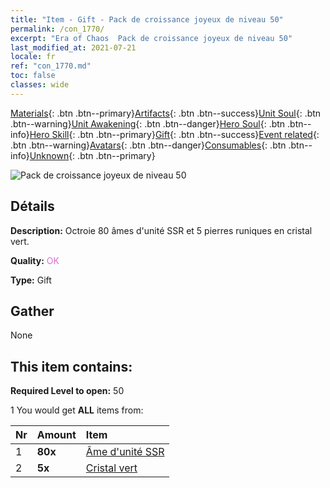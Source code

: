 ```yaml
---
title: "Item - Gift - Pack de croissance joyeux de niveau 50"
permalink: /con_1770/
excerpt: "Era of Chaos  Pack de croissance joyeux de niveau 50"
last_modified_at: 2021-07-21
locale: fr
ref: "con_1770.md"
toc: false
classes: wide
---
```

 [Materials](/ItemsFR/){: .btn .btn--primary}[Artifacts](/ItemsFR/Artifacts/){: .btn .btn--success}[Unit Soul](/ItemsFR/UnitSoul/){: .btn .btn--warning}[Unit Awakening](/ItemsFR/UnitAwakening/){: .btn .btn--danger}[Hero Soul](/ItemsFR/HeroSoul/){: .btn .btn--info}[Hero Skill](/ItemsFR/HeroSkill/){: .btn .btn--primary}[Gift](/ItemsFR/Gift/){: .btn .btn--success}[Event related](/ItemsFR/Events/){: .btn .btn--warning}[Avatars](/ItemsFR/Avatars/){: .btn .btn--danger}[Consumables](/ItemsFR/Consumables/){: .btn .btn--info}[Unknown](/ItemsFR/Unknown/){: .btn .btn--primary}

 ![Pack de croissance joyeux de niveau 50](/images/t/i_907219.png)

## Détails
 **Description:** Octroie 80 âmes d'unité SSR et 5 pierres runiques en cristal vert.

 **Quality:** <span style="color: #DA70D6">OK</span>

 **Type:** Gift

## Gather

  None

## This item contains:

 **Required Level to open:** 50

 1 You would get **ALL** items  from:

  | Nr | Amount |     Item    |
  |:---|:-------|:------------|
  | 1 |  **80x** | [Âme d'unité SSR](/ItemsFR/con_535/) |  | 
  | 2 |  **5x** | [Cristal vert](/ItemsFR/con_711/) |  | 

